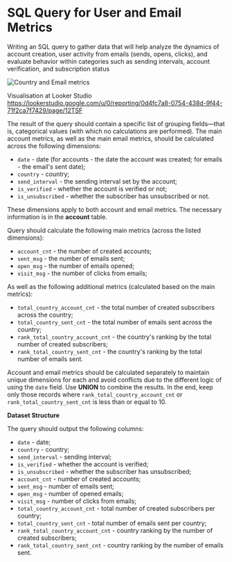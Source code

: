 # **SQL Query for User and Email Metrics**
Writing an SQL query to gather data that will help analyze the dynamics of account creation, user activity from emails (sends, opens, clicks), and evaluate behavior within categories such as sending intervals, account verification, and subscription status

![Country and Email metrics](SQL-Query-for-User-and-Email-Metrics/Visualisation.PNG)



Visualisation at Looker Studio https://lookerstudio.google.com/u/0/reporting/0d4fc7a8-0754-438d-9f44-71f2ca7f7429/page/12TSF

The result of the query should contain a specific list of grouping fields—that is, categorical values (with which no calculations are performed). The main account metrics, as well as the main email metrics, should be calculated across the following dimensions:

* `date` - date (for accounts - the date the account was created; for emails - the email's sent date);
* `country` - country;
* `send_interval` - the sending interval set by the account;
* `is_verified` - whether the account is verified or not;
* `is_unsubscribed` - whether the subscriber has unsubscribed or not.

These dimensions apply to both account and email metrics. The necessary information is in the **account** table.

Query should calculate the following main metrics (across the listed dimensions):

* `account_cnt` - the number of created accounts;
* `sent_msg` - the number of emails sent;
* `open_msg` - the number of emails opened;
* `visit_msg` - the number of clicks from emails;

As well as the following additional metrics (calculated based on the main metrics):

* `total_country_account_cnt` - the total number of created subscribers across the country;
* `total_country_sent_cnt` - the total number of emails sent across the country;
* `rank_total_country_account_cnt` - the country's ranking by the total number of created subscribers;
* `rank_total_country_sent_cnt` - the country's ranking by the total number of emails sent.

Account and email metrics should be calculated separately to maintain unique dimensions for each and avoid conflicts due to the different logic of using the `date` field. Use **UNION** to combine the results. In the end, keep only those records where `rank_total_country_account_cnt` or `rank_total_country_sent_cnt` is less than or equal to 10.

**Dataset Structure**

The query should output the following columns:

* `date` - date;
* `country` - country;
* `send_interval` - sending interval;
* `is_verified` - whether the account is verified;
* `is_unsubscribed` - whether the subscriber has unsubscribed;
* `account_cnt` - number of created accounts;
* `sent_msg` - number of emails sent;
* `open_msg` - number of opened emails;
* `visit_msg` - number of clicks from emails;
* `total_country_account_cnt` - total number of created subscribers per country;
* `total_country_sent_cnt` - total number of emails sent per country;
* `rank_total_country_account_cnt` - country ranking by the number of created subscribers;
* `rank_total_country_sent_cnt` - country ranking by the number of emails sent.
